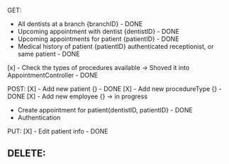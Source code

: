 GET:
- All dentists at a branch {branchID} - DONE
- Upcoming appointment with dentist {dentistID} - DONE
- Upcoming appointments for patient {patientID} - DONE
- Medical history of patient {patientID} authenticated receptionist, or same patient - DONE

[x] - Check the types of procedures available -> Shoved it into AppointmentController - DONE

POST:
[X] - Add new patient {} - DONE
[X] - Add new procedureType {} - DONE
[X] - Add new employee {} -> in progress
- Create appointment for patient{dentistID, patientID} - DONE
- Authentication

PUT:
[X] - Edit patient info - DONE



DELETE:
-
